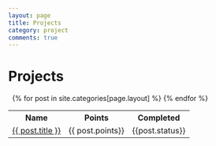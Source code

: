 ```yaml
---
layout: page
title: Projects
category: project
comments: true
---
```



# Projects

<table>
    <tr>
        <th>Name</th>
        <th>Points</th>
        <th>Completed</th>
    </tr>
    {% for post in site.categories[page.layout] %}
        <tr>
            <td> <a href="{{ post.url | absolute_url }}">{{ post.title }}</a> </td>
            <td>  {{ post.points}} </td>
            <td>  {{post.status}}  </td>
        </tr>
    {% endfor %}
</table>

